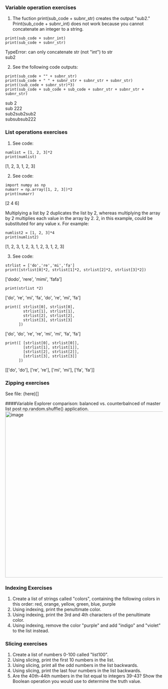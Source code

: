 ### Variable operation exercises
1. The fuction print(sub_code + subnr_str) creates the output "sub2."
Print(sub_code + subnr_int) does not work because you cannot concatenate an integer to a string.
```
print(sub_code + subnr_int)
print(sub_code + subnr_str)
```
  TypeError: can only concatenate str (not "int") to str <br>
  sub2

2. See the following code outputs:
```
print(sub_code + "" + subnr_str)
print(sub_code + " " + subnr_str + subnr_str + subnr_str)
print((sub_code + subnr_str)*3)
print(sub_code + sub_code + sub_code + subnr_str + subnr_str + subnr_str)
```
  sub 2 <br>
  sub 222 <br>
  sub2sub2sub2 <br>
  subsubsub222 

### List operations exercises
1. See code:
```
numlist = [1, 2, 3]*2
print(numlist)
```
[1, 2, 3, 1, 2, 3]

2. See code:
```
import numpy as np
numarr = np.array([1, 2, 3])*2
print(numarr)
```
[2 4 6]

Multiplying a list by 2 duplicates the list by 2, whereas multiplying the array by 2 multiplies each value in the array by 2. 2, in this example, could be substituted for any value x. For example:
```
numlist2 = [1, 2, 3]*4
print(numlist2)
```
[1, 2, 3, 1, 2, 3, 1, 2, 3, 1, 2, 3]

3. See code:
```
strlist = ['do','re','mi','fa']
print([strlist[0]*2, strlist[1]*2, strlist[2]*2, strlist[3]*2])
```
['dodo', 'rere', 'mimi', 'fafa']
```
print(strlist *2)
```
['do', 're', 'mi', 'fa', 'do', 're', 'mi', 'fa']
```
print([ strlist[0], strlist[0], 
        strlist[1], strlist[1], 
        strlist[2], strlist[2], 
        strlist[3], strlist[3]
      ])
```
['do', 'do', 're', 're', 'mi', 'mi', 'fa', 'fa']
```
print([ [strlist[0], strlist[0]], 
        [strlist[1], strlist[1]], 
        [strlist[2], strlist[2]], 
        [strlist[3], strlist[3]]
      ])
```
[['do', 'do'], ['re', 're'], ['mi', 'mi'], ['fa', 'fa']]

### Zipping exercises
See file: (here)[] 

####Variable Explorer comparison: balanced vs. counterbalnced of master list post np.random.shuffle() application.
<img width="529" alt="image" src="https://user-images.githubusercontent.com/113373038/193157832-7a143f6d-3edf-44d7-927b-8763d194798c.png">


### Indexing Exercises
1. Create a list of strings called "colors", containing the following colors in this order: red, orange, yellow, green, blue, purple
2. Using indexing, print the penultimate color.
3. Using indexing, print the 3rd and 4th characters of the penultimate color.
4. Using indexing, remove the color "purple" and add "indigo" and "violet" to the list instead.

### Slicing exercises
1. Create a list of numbers 0-100 called "list100".
2. Using slicing, print the first 10 numbers in the list.
3. Using slicing, print all the odd numbers in the list backwards.
4. Using slicing, print the last four numbers in the list backwards.
5. Are the 40th-44th numbers in the list equal to integers 39-43? Show the Boolean operation you would use to determine the truth value.
